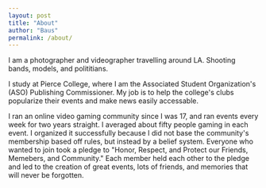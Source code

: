 ```yaml
---
layout: post
title: "About"
author: "Baus"
permalink: /about/
---
```


I am a photographer and videographer travelling around LA. Shooting bands, models, and polititians.

I study at Pierce College, where I am the Associated Student Organization's (ASO) Publishing Commissioner. My job is to help the college's clubs popularize their events and make news easily accessable.

I ran an online video gaming community since I was 17, and ran events every week for two years straight. I averaged about fifty people gaming in each event. I organized it successfully because I did not base the community's membership based off rules, but instead by a belief system. Everyone who wanted to join took a pledge to "Honor, Respect, and Protect our Friends, Memebers, and Community." Each member held each other to the pledge and led to the creation of great events, lots of friends, and memories that will never be forgotten.

